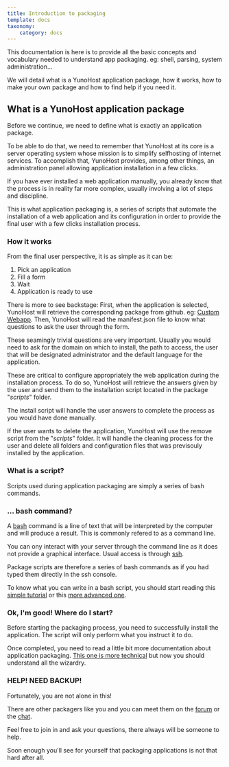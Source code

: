 ```yaml
---
title: Introduction to packaging
template: docs
taxonomy:
    category: docs
---
```


This documentation is here is to provide all the basic concepts and vocabulary needed to understand app packaging. eg: shell, parsing, system administration...

We will detail what is a YunoHost application package, how it works, how to make your own package and how to find help if you need it.

## What is a YunoHost application package

Before we continue, we need to define what is exactly an application package.

To be able to do that, we need to remember that YunoHost at its core is a server operating system whose mission is to simplify selfhosting of internet services. To accomplish that, YunoHost provides, among other things, an administration panel allowing application installation in a few clicks.

If you have ever installed a web application manually, you already know that the process is in reality far more complex, usually involving a lot of steps and discipline.

This is what application packaging is, a series of scripts that automate the installation of a web application and its configuration in order to provide the final user with a few clicks installation process.

### How it works

From the final user perspective, it is as simple as it can be:

1. Pick an application
2. Fill a form
3. Wait
4. Application is ready to use

There is more to see backstage:
First, when the application is selected, YunoHost will retrieve the corresponding package from github. eg: [Custom Webapp](https://github.com/YunoHost-Apps/my_webapp_ynh).
Then, YunoHost will read the manifest.json file to know what questions to ask the user through the form.

These seamingly trivial questions are very important. Usually you would need to ask for the domain on which to install, the path to access, the user that will be designated administrator and the default language for the application.

These are critical to configure appropriately the web application during the installation process. To do so, YunoHost will retrieve the answers given by the user and send them to the installation script located in the package "*scripts*" folder.

The install script will handle the user answers to complete the process as you would have done manually.

If the user wants to delete the application, YunoHost will use the remove script from the "*scripts*" folder. It will handle the cleaning process for the user and delete all folders and configuration files that was previsouly installed by the application.

### What is a script?

Scripts used during application packaging are simply a series of bash commands.

### ... bash command?

A [bash](https://en.wikipedia.org/wiki/Bash_%28Unix_shell%29) command is a line of text that will be interpreted by the computer and will produce a result. This is commonly refered to as a command line.

You can ony interact with your server through the command line as it does not provide a graphical interface. Usual access is through [ssh](/ssh).

Package scripts are therefore a series of bash commands as if you had typed them directly in the ssh console.

To know what you can write in a bash script, you should start reading this [simple tutorial](https://debian-facile.org/doc:programmation:shells:debuter-avec-les-scripts-shell-bash) or this [more advanced one](http://aral.iut-rodez.fr/fr/sanchis/enseignement/bash/index.html).

### Ok, I'm good! Where do I start?

Before starting the packaging process, you need to successfully install the application. The script will only perform what you instruct it to do.

Once completed, you need to read a little bit more documentation about application packaging. [This one is more technical](/packaging_apps) but now you should understand all the wizardry.

### HELP! NEED BACKUP!

Fortunately, you are not alone in this!

There are other packagers like you and you can meet them on the [forum](https://forum.yunohost.org/c/apps-packaging) or the [chat](xmpp:apps@conference.yunohost.org?join).

Feel free to join in and ask your questions, there always will be someone to help.

Soon enough you'll see for yourself that packaging applications is not that hard after all.
